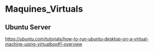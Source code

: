 # Maquines_Virtuals

## Ubuntu Server

https://ubuntu.com/tutorials/how-to-run-ubuntu-desktop-on-a-virtual-machine-using-virtualbox#1-overview
